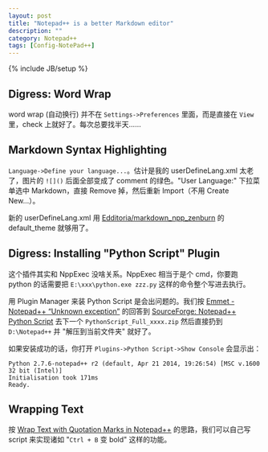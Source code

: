 ```yaml
---
layout: post
title: "Notepad++ is a better Markdown editor"
description: ""
category: Notepad++
tags: [Config-NotePad++]
---
```

{% include JB/setup %}

## Digress: Word Wrap

word wrap (自动换行) 并不在 `Settings->Preferences` 里面，而是直接在 `View` 里，check 上就好了。每次总要找半天……

## Markdown Syntax Highlighting

`Language->Define your language...`。估计是我的 userDefineLang.xml 太老了，图片的 `![]()` 后面全部变成了 comment 的绿色。"User Language:" 下拉菜单选中 Markdown，直接 Remove 掉，然后重新 Import（不用 Create New...）。

新的 userDefineLang.xml 用 [Edditoria/markdown_npp_zenburn](https://github.com/Edditoria/markdown_npp_zenburn) 的 default_theme 就够用了。

## Digress: Installing "Python Script" Plugin

这个插件其实和 NppExec 没啥关系。NppExec 相当于是个 cmd，你要跑 python 的话需要把 `E:\xxx\python.exe zzz.py` 这样的命令整个写进去执行。

用 Plugin Manager 来装 Python Script 是会出问题的。我们按 [Emmet - Notepad++ “Unknown exception”](http://stackoverflow.com/a/26128628) 的回答到 [SourceForge: Notepad++ Python Script](http://sourceforge.net/projects/npppythonscript/files/?source=navbar) 去下一个 `PythonScript_Full_xxxx.zip` 然后直接扔到 `D:\Notepad++` 并 "解压到当前文件夹" 就好了。

如果安装成功的话，你打开 `Plugins->Python Script->Show Console` 会显示出：

```
Python 2.7.6-notepad++ r2 (default, Apr 21 2014, 19:26:54) [MSC v.1600 32 bit (Intel)]
Initialisation took 171ms
Ready.
```

## Wrapping Text

按 [Wrap Text with Quotation Marks in Notepad++](http://stackoverflow.com/a/11784510) 的思路，我们可以自己写 script 来实现诸如 "`Ctrl + B` 变 bold" 这样的功能。
